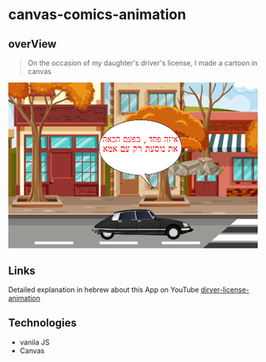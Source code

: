 # canvas-comics-animation
## overView
> On the occasion of my daughter's driver's license, I made a cartoon in canvas

 ![picture of driving car](./assets/trailer.png)

  
## Links
Detailed explanation in hebrew about this App on YouTube
[dirver-license-animation](https://dirver-license-animation.netlify.app) 
    
## Technologies
+ vanila JS
+ Canvas 




